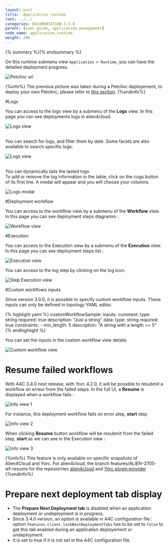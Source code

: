 ```yaml
---
layout: post
title:  Application runtime
root: ../../
categories: DOCUMENTATION-3.5.0
parent: [user_guide, application_management]
node_name: application_runtime
weight: 200
---
```


{% summary %}{% endsummary %}

On this runtime submenu view `Application > Runtime`, you can have the detailed deployment
progress.

![Petclinc url](../../images/3.4.0/user_guide/user_guide_topology_template_runtime.png)

{%info%}
The previous picture was taken during a Petclinc deployement, to deploy your own Petclinc, please refer to [this section](#/documentation/3.0.0/orchestrators/yorc/quickstart.html).
{%endinfo%}

#Logs

You can access to the logs view by a submenu of the **Logs** view. In this page you can see deployments logs in alien4cloud.

![Logs view](../../images/3.4.0/user_guide/log_view.png)

<br/>
You can search for logs, and filter them by date. Some facets are also available to search specific logs:

![Logs view](../../images/3.4.0/user_guide/log_view_filters.png)

<br/>
You can dynamically tails the lasted logs

<br/>
To add or remove the log information in the table, click on the cogs button of its first line. A modal will appear and you will choose your columns.

![Logs modal](../../images/user_guide/application/log_modal.png)

#Deployment workflow

You can access to the workflow view by a submenu of the **Workflow** view. In this page you can see deployment steps diagramm :

![Workflow view](../../images/3.4.0/user_guide/workflow_view.png)

#Execution

You can access to the Execution view by a submenu of the **Execution** view. In this page you can see deployment steps list :

![Execution view](../../images/3.4.0/user_guide/execution_view_1.png)

You can access to the log step by clicking on the log icon.

![Step Execution view](../../images/3.4.0/user_guide/execution_view_2.png)

#Custom workflows inputs

Since version 3.0.0, it is possible to specify custom workflow inputs.
These inputs can only be defined in topology YAML editor.

{% highlight yaml %}
    customWorkflowSample:
      inputs:
        comment:
          type: string
          required: true
          description: "Just a string"
        data:
          type: string
          required: true
          constraints:
          - min_length: 5
          description: "A string with a length >= 5" 
{% endhighlight %}


You can set the inputs in the custom workflow view details 

![Custom workflow view](../../images/3.4.0/user_guide/custom_workflow_inputs.png)


# Resume failed workflows

With A4C 3.4.0 next release, with Yorc 4.2.0, it will be possible to resubmit a workflow on erreur from the failed steps.
In the full UI, a **Resume** is displayed when a workflow fails :

![Info view 1 ](../../images/3.4.0/user_guide/resubmit_workflow_1.png)

For instance, this deployment workflow fails on error step, **start** step

![Info view 2 ](../../images/3.4.0/user_guide/resubmit_workflow_2.png)

When clicking **Resume** button workflow will be resubmit from the failed step, **start** as we can see in the Execution view : 

![Info view 3 ](../../images/3.4.0/user_guide/resubmit_workflow_3.png)


{%info%}
This feature is only available on specific snapshots of Alien4Cloud and Yorc.
For alien4cloud, the branch features/ALIEN-3705-wf-resume for the reposiorries [alien4cloud](https://github.com/alien4cloud/alien4cloud/tree/features/ALIEN-3705-wf-resume)  and [Yorc plugin provider](https://github.com/alien4cloud/alien4cloud-yorc-provider/tree/features/ALIEN-3705-wf-resume)
{%endinfo%}

# Prepare next deployment tab display

- The **Prepare Next Deployment tab** is disabled when an application deployment or undeployment is in progress.
- Since 3.4.0 version, an option is available in A4C configuration file : option `features.client.lockNextDeploymentTabs` has to be set to `false` to get this tab enabled during an application deployement or undeployment.
- It is set to true if it is not set in the A4C configuration file.


